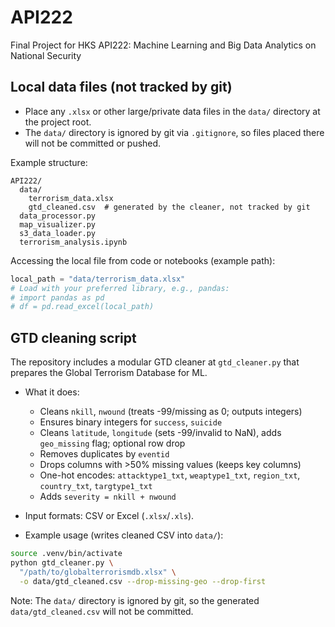 # API222
Final Project for HKS API222: Machine Learning and Big Data Analytics on National Security

## Local data files (not tracked by git)

- Place any `.xlsx` or other large/private data files in the `data/` directory at the project root.
- The `data/` directory is ignored by git via `.gitignore`, so files placed there will not be committed or pushed.

Example structure:

```
API222/
  data/
    terrorism_data.xlsx
    gtd_cleaned.csv  # generated by the cleaner, not tracked by git
  data_processor.py
  map_visualizer.py
  s3_data_loader.py
  terrorism_analysis.ipynb
```

Accessing the local file from code or notebooks (example path):

```python
local_path = "data/terrorism_data.xlsx"
# Load with your preferred library, e.g., pandas:
# import pandas as pd
# df = pd.read_excel(local_path)
```

## GTD cleaning script

The repository includes a modular GTD cleaner at `gtd_cleaner.py` that prepares the Global Terrorism Database for ML.

- What it does:
  - Cleans `nkill`, `nwound` (treats -99/missing as 0; outputs integers)
  - Ensures binary integers for `success`, `suicide`
  - Cleans `latitude`, `longitude` (sets -99/invalid to NaN), adds `geo_missing` flag; optional row drop
  - Removes duplicates by `eventid`
  - Drops columns with >50% missing values (keeps key columns)
  - One-hot encodes: `attacktype1_txt`, `weaptype1_txt`, `region_txt`, `country_txt`, `targtype1_txt`
  - Adds `severity = nkill + nwound`

- Input formats: CSV or Excel (`.xlsx`/`.xls`).

- Example usage (writes cleaned CSV into `data/`):

```bash
source .venv/bin/activate
python gtd_cleaner.py \
  "/path/to/globalterrorismdb.xlsx" \
  -o data/gtd_cleaned.csv --drop-missing-geo --drop-first
```

Note: The `data/` directory is ignored by git, so the generated `data/gtd_cleaned.csv` will not be committed.
